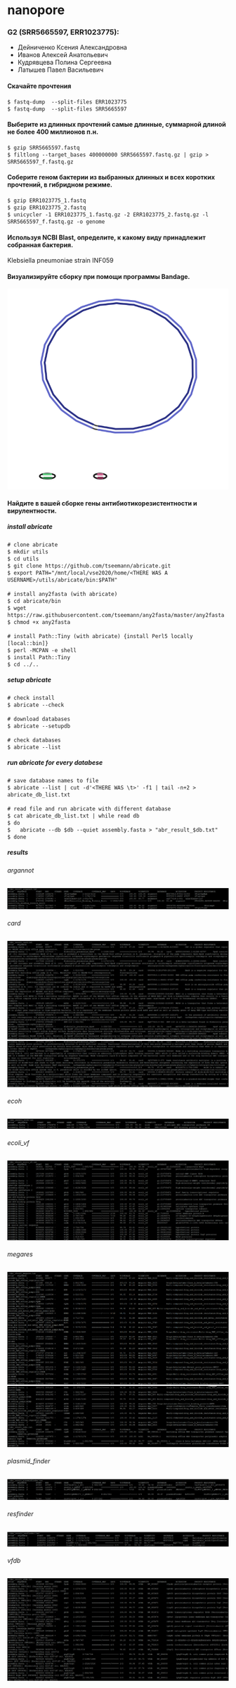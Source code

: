 # nanopore
### G2 (SRR5665597, ERR1023775):
- Дейниченко Ксения Александровна
- Иванов Алексей Анатольевич
- Кудрявцева Полина Сергеевна
- Латышев Павел Васильевич

#### Скачайте прочтения
```
$ fastq-dump  --split-files ERR1023775 
$ fastq-dump  --split-files SRR5665597
```
#### Выберите из длинных прочтений самые длинные, суммарной длиной не более 400 миллионов п.н. 
```
$ gzip SRR5665597.fastq
$ filtlong --target_bases 400000000 SRR5665597.fastq.gz | gzip > SRR5665597_f.fastq.gz
```
#### Cоберите геном бактерии из выбранных длинных и всех коротких прочтений, в гибридном режиме. 
```
$ gzip ERR1023775_1.fastq
$ gzip ERR1023775_2.fastq
$ unicycler -1 ERR1023775_1.fastq.gz -2 ERR1023775_2.fastq.gz -l SRR5665597_f.fastq.gz -o genome
```
#### Используя NCBI Blast, определите, к какому виду принадлежит собранная бактерия. 
Klebsiella pneumoniae strain INF059
#### Визуализируйте сборку при помощи программы Bandage.
![GitHub Logo](/images/graph.png)
#### Найдите в вашей сборке гены антибиотикорезистентности и вирулентности.
##### install abricate
```
# clone abricate
$ mkdir utils
$ cd utils
$ git clone https://github.com/tseemann/abricate.git
$ export PATH="/mnt/local/vse2020/home/<THERE WAS A USERNAME>/utils/abricate/bin:$PATH"

# install any2fasta (with abricate)
$ cd abricate/bin
$ wget https://raw.githubusercontent.com/tseemann/any2fasta/master/any2fasta
$ chmod +x any2fasta

# install Path::Tiny (with abricate) {install Perl5 locally [local::bin]}
$ perl -MCPAN -e shell
$ install Path::Tiny
$ cd ../..
```

##### setup abricate
```
# check install
$ abricate --check

# download databases
$ abricate --setupdb

# check databases
$ abricate --list
```

##### run abricate for every databese
```
# save database names to file
$ abricate --list | cut -d'<THERE WAS \t>' -f1 | tail -n+2 > abricate_db_list.txt

# read file and run abricate with different database
$ cat abricate_db_list.txt | while read db
$ do
$   abricate --db $db --quiet assembly.fasta > "abr_result_$db.txt"
$ done
```

##### results
###### argannot
![GitHub Logo](/images/argannot.png)
###### card
![GitHub Logo](/images/card_1.png)
![GitHub Logo](/images/card_2.png)
###### ecoh
![GitHub Logo](/images/ecoh.png)
###### ecoli_vf
![GitHub Logo](/images/ecoli_vf.png)
###### megares
![GitHub Logo](/images/megares_1.png)
![GitHub Logo](/images/megares_2.png)
###### plasmid_finder
![GitHub Logo](/images/plasmid_finder.png)
###### resfinder
![GitHub Logo](/images/resfinder.png)
###### vfdb
![GitHub Logo](/images/vfdb.png)

